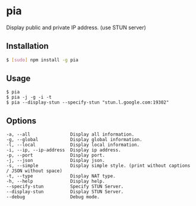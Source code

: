 # pia

Display public and private IP address. (use STUN server)

## Installation

``` bash
$ [sudo] npm install -g pia
```

## Usage

```
$ pia
$ pia -j -g -i -t
$ pia --display-stun --specify-stun "stun.l.google.com:19302"
```

## Options

```
-a, --all               Display all information.
-g, --global            Display global information.
-l, --local             Display local information.
-i, --ip, --ip-address  Display ip address.
-p, --port              Display port.
-j, --json              Display json.
-s, --simple            Display simple style. (print without captions / JSON without space)
-t, --type              Display NAT type.
-h, --help              Display help.
--specify-stun          Specify STUN Server.
--display-stun          Display STUN Server.
--debug                 Debug mode.
```
